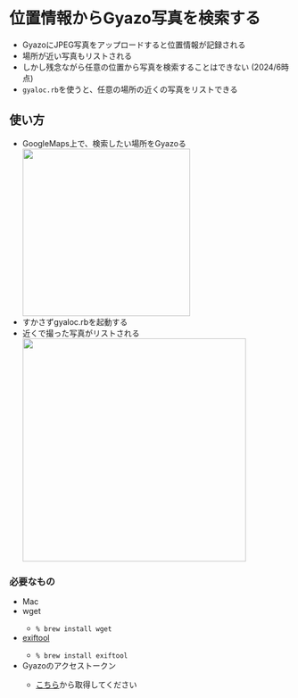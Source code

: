 <h1>位置情報からGyazo写真を検索する</h1>

<ul>
  <li>GyazoにJPEG写真をアップロードすると位置情報が記録される</li>
  <li>場所が近い写真もリストされる</li>
  <li>しかし残念ながら任意の位置から写真を検索することはできない (2024/6時点)</li>
  <li><code>gyaloc.rb</code>を使うと、任意の場所の近くの写真をリストできる</li>
</ul>

<h2>使い方</h2>

<ul>
  <li>GoogleMaps上で、検索したい場所をGyazoる</li>
  <img src="https://i.gyazo.com/dab955de91b31277e42f0e63e1340ff0.jpg" width=300>
  <li>すかさずgyaloc.rbを起動する</li>
  <li>近くで撮った写真がリストされる</li>
  <img src="https://i.gyazo.com/2b820c2ae64c27ada4451d3f44f0461d.png" width=400>
</ul>

<h3>必要なもの</h3>

<ul>
  <li>Mac</li>
  <li>wget</li>
  <ul>
    <li><code>% brew install wget</code></li>
  </ul>
  <li><a href="https://exiftool.org/">exiftool</a></li>
  <ul>
    <li><code>% brew install exiftool</code></li>
  </ul>
  <li>Gyazoのアクセストークン</li>
  <ul>
    <li><a href="https://gyazo.com/oauth/applications">こちら</a>から取得してください</li>
  </ul>
</ul>
